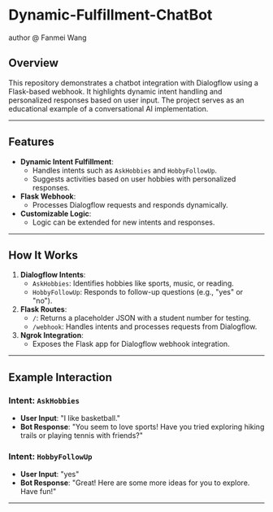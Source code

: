 # Dynamic-Fulfillment-ChatBot
author @ Fanmei Wang

## Overview
This repository demonstrates a chatbot integration with Dialogflow using a Flask-based webhook. It highlights dynamic intent handling and personalized responses based on user input. The project serves as an educational example of a conversational AI implementation.

---

## Features
- **Dynamic Intent Fulfillment**:
  - Handles intents such as `AskHobbies` and `HobbyFollowUp`.
  - Suggests activities based on user hobbies with personalized responses.
- **Flask Webhook**:
  - Processes Dialogflow requests and responds dynamically.
- **Customizable Logic**:
  - Logic can be extended for new intents and responses.

---

## How It Works
1. **Dialogflow Intents**:
   - `AskHobbies`: Identifies hobbies like sports, music, or reading.
   - `HobbyFollowUp`: Responds to follow-up questions (e.g., "yes" or "no").
2. **Flask Routes**:
   - `/`: Returns a placeholder JSON with a student number for testing.
   - `/webhook`: Handles intents and processes requests from Dialogflow.
3. **Ngrok Integration**:
   - Exposes the Flask app for Dialogflow webhook integration.

---

## Example Interaction
### Intent: `AskHobbies`
- **User Input**: "I like basketball."
- **Bot Response**: "You seem to love sports! Have you tried exploring hiking trails or playing tennis with friends?"

### Intent: `HobbyFollowUp`
- **User Input**: "yes"
- **Bot Response**: "Great! Here are some more ideas for you to explore. Have fun!"

---

